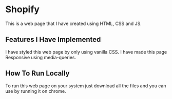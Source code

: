 # Shopify
This is a web page that I have created using HTML, CSS and JS.

<h2>Features I Have Implemented</h2>
I have styled this web page by only using vanilla CSS.
I have made this page Responsive using media-queries.

<h2>How To Run Locally</h2>
To run this web page on your system just download all the files and you can use by running it on chrome.
